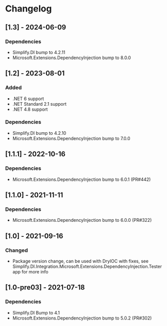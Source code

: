 # Changelog

## [1.3] - 2024-06-09

### Dependencies

- Simplify.DI bump to 4.2.11
- Microsoft.Extensions.DependencyInjection bump to 8.0.0

## [1.2] - 2023-08-01

### Added

- .NET 6 support
- .NET Standard 2.1 support
- .NET 4.8 support

### Dependencies

- Simplify.DI bump to 4.2.10
- Microsoft.Extensions.DependencyInjection bump to 7.0.0

## [1.1.1] - 2022-10-16

### Dependencies

- Microsoft.Extensions.DependencyInjection bump to 6.0.1 (PR#442)

## [1.1.0] - 2021-11-11

### Dependencies

- Microsoft.Extensions.DependencyInjection bump to 6.0.0 (PR#322)

## [1.0] - 2021-09-16

### Changed

- Package version change, can be used with DryIOC with fixes, see Simplify.DI.Integration.Microsoft.Extensions.DependencyInjection.Tester app for more info

## [1.0-pre03] - 2021-07-18

### Dependencies

- Simplify.DI Bump to 4.1
- Microsoft.Extensions.DependencyInjection bump to 5.0.2 (PR#302)
